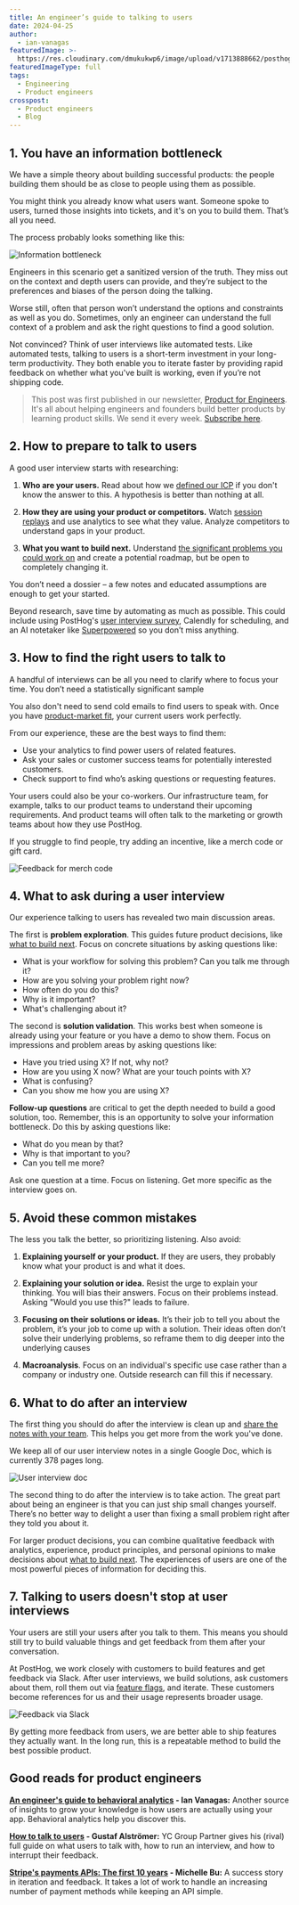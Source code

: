 ```yaml
---
title: An engineer’s guide to talking to users
date: 2024-04-25
author:
  - ian-vanagas
featuredImage: >-
  https://res.cloudinary.com/dmukukwp6/image/upload/v1713888662/posthog.com/contents/images/newsletter/talk-to-users/talk-to-users-big.png
featuredImageType: full
tags:
  - Engineering
  - Product engineers
crosspost:
  - Product engineers
  - Blog
---
```


## 1. You have an information bottleneck

We have a simple theory about building successful products: the people building them should be as close to people using them as possible.

You might think you already know what users want. Someone spoke to users, turned those insights into tickets, and it's on you to build them. That’s all you need.

The process probably looks something like this:

![Information bottleneck](https://res.cloudinary.com/dmukukwp6/image/upload/v1713894881/posthog.com/contents/images/newsletter/talk-to-users/bottleneck3.png)

Engineers in this scenario get a sanitized version of the truth. They miss out on the context and depth users can provide, and they’re subject to the preferences and biases of the person doing the talking.

Worse still, often that person won’t understand the options and constraints as well as you do. Sometimes, only an engineer can understand the full context of a problem and ask the right questions to find a good solution.

Not convinced? Think of user interviews like automated tests. Like automated tests, talking to users is a short-term investment in your long-term productivity. They both enable you to iterate faster by providing rapid feedback on whether what you've built is working, even if you’re not shipping code.

> This post was first published in our newsletter, [Product for Engineers](https://newsletter.posthog.com/). It's all about helping engineers and founders build better products by learning product skills. We send it every week. [Subscribe here](https://newsletter.posthog.com/subscribe).

## 2. How to prepare to talk to users

A good user interview starts with researching:

1. **Who are your users.** Read about how we [defined our ICP](https://newsletter.posthog.com/p/defining-our-icp-is-the-most-important) if you don't know the answer to this. A hypothesis is better than nothing at all.

2. **How they are using your product or competitors.** Watch [session replays](/session-replay) and use analytics to see what they value. Analyze competitors to understand gaps in your product.

3. **What you want to build next.** Understand [the significant problems you could work on](/founders/product-market-fit-game#level-1---find-a-significant-problem-to-work-on) and create a potential roadmap, but be open to completely changing it.

You don’t need a dossier – a few notes and educated assumptions are enough to get your started.

Beyond research, save time by automating as much as possible. This could include using PostHog's [user interview survey](/tutorials/feedback-interviews-site-apps#using-surveys-to-book-user-interviews),  Calendly for scheduling, and an AI notetaker like [Superpowered](https://superpowered.me/) so you don’t miss anything.

## 3. How to find the right users to talk to

A handful of interviews can be all you need to clarify where to focus your time. You don’t need a statistically significant sample

You also don't need to send cold emails to find users to speak with. Once you have [product-market fit](/founders/product-market-fit-game), your current users work perfectly. 

From our experience, these are the best ways to find them:

- Use your analytics to find power users of related features.
- Ask your sales or customer success teams for potentially interested customers.
- Check support to find who’s asking questions or requesting features.

Your users could also be your co-workers. Our infrastructure team, for example, talks to our product teams to understand their upcoming requirements. And product teams will often talk to the marketing or growth teams about how they use PostHog.

If you struggle to find people, try adding an incentive, like a merch code or gift card.

![Feedback for merch code](https://res.cloudinary.com/dmukukwp6/image/upload/v1713470870/posthog.com/contents/images/newsletter/talk-to-users/merch.png)

<NewsletterForm />

## 4. What to ask during a user interview

Our experience talking to users has revealed two main discussion areas. 

The first is **problem exploration**. This guides future product decisions, like [what to build next](https://newsletter.posthog.com/p/how-we-decide-what-to-build). Focus on concrete situations by asking questions like:

- What is your workflow for solving this problem? Can you talk me through it?
- How are you solving your problem right now?
- How often do you do this?
- Why is it important?
- What's challenging about it?

The second is **solution validation**. This works best when someone is already using your feature or you have a demo to show them. Focus on impressions and problem areas by asking questions like:

- Have you tried using X? If not, why not?
- How are you using X now? What are your touch points with X?
- What is confusing?
- Can you show me how you are using X?

**Follow-up questions** are critical to get the depth needed to build a good solution, too. Remember, this is an opportunity to solve your information bottleneck. Do this by asking questions like:

- What do you mean by that?
- Why is that important to you?
- Can you tell me more?

Ask one question at a time. Focus on listening. Get more specific as the interview goes on.

## 5. Avoid these common mistakes

The less you talk the better, so prioritizing listening. Also avoid:

1. **Explaining yourself or your product.** If they are users, they probably know what your product is and what it does.

2. **Explaining your solution or idea.** Resist the urge to explain your thinking. You will bias their answers. Focus on their problems instead. Asking "Would you use this?" leads to failure.

3. **Focusing on their solutions or ideas.** It’s their job to tell you about the problem, it’s your job to come up with a solution. Their ideas often don’t solve their underlying problems, so reframe them to dig deeper into the underlying causes

4. **Macroanalysis**. Focus on an individual's specific use case rather than a company or industry one. Outside research can fill this if necessary.

## 6. What to do after an interview

The first thing you should do after the interview is clean up and [share the notes with your team](/product-engineers/interview-snapshot-guide). This helps you get more from the work you've done.

We keep all of our user interview notes in a single Google Doc, which is currently 378 pages long.

![User interview doc](https://res.cloudinary.com/dmukukwp6/image/upload/v1713832564/posthog.com/contents/images/newsletter/talk-to-users/interview-doc.png)

The second thing to do after the interview is to take action. The great part about being an engineer is that you can just ship small changes yourself. There’s no better way to delight a user than fixing a small problem right after they told you about it.

For larger product decisions, you can combine qualitative feedback with analytics, experience, product principles, and personal opinions to make decisions about [what to build next](https://newsletter.posthog.com/p/how-we-decide-what-to-build). The experiences of users are one of the most powerful pieces of information for deciding this. 

## 7. Talking to users doesn't stop at user interviews

Your users are still your users after you talk to them. This means you should still try to build valuable things and get feedback from them after your conversation.

At PostHog, we work closely with customers to build features and get feedback via Slack. After user interviews, we build solutions, ask customers about them, roll them out via [feature flags](/feature-flags), and iterate. These customers become references for us and their usage represents broader usage.

![Feedback via Slack](https://res.cloudinary.com/dmukukwp6/image/upload/v1713470870/posthog.com/contents/images/newsletter/talk-to-users/feedback.png)

By getting more feedback from users, we are better able to ship features they actually want. In the long run, this is a repeatable method to build the best possible product.

## Good reads for product engineers

**[An engineer's guide to behavioral analytics](/product-engineers/behavioral-analytics) - Ian Vanagas:** Another source of insights to grow your knowledge is how users are actually using your app. Behavioral analytics help you discover this. 

**[How to talk to users](https://youtu.be/z1iF1c8w5Lg) - Gustaf Alströmer:** YC Group Partner gives his (rival) full guide on what users to talk with, how to run an interview, and how to interrupt their feedback. 

**[Stripe's payments APIs: The first 10 years](https://stripe.com/blog/payment-api-design) - Michelle Bu:** A success story in iteration and feedback. It takes a lot of work to handle an increasing number of payment methods while keeping an API simple.

<NewsletterForm />